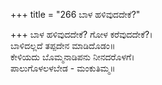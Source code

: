 +++
title = "266 ಬಾಳ ಹಳಿವುದದೇಕೆ?"

+++
ಬಾಳ ಹಳಿವುದದೇಕೆ? ಗೋಳ ಕರೆವುದದೇಕೆ?।  
ಬಾಳಿದಲ್ಲದೆ ತಪ್ಪದೇನ ಮಾಡಿದೊಡಂ॥  
ಕೇಳಿಯದು ಬೊಮ್ಮನಾಡಿಪನು ನೀನದರೊಳಗೆ।  
ಪಾಲುಗೊಳಲಳಬೇಡ - ಮಂಕುತಿಮ್ಮ॥  
